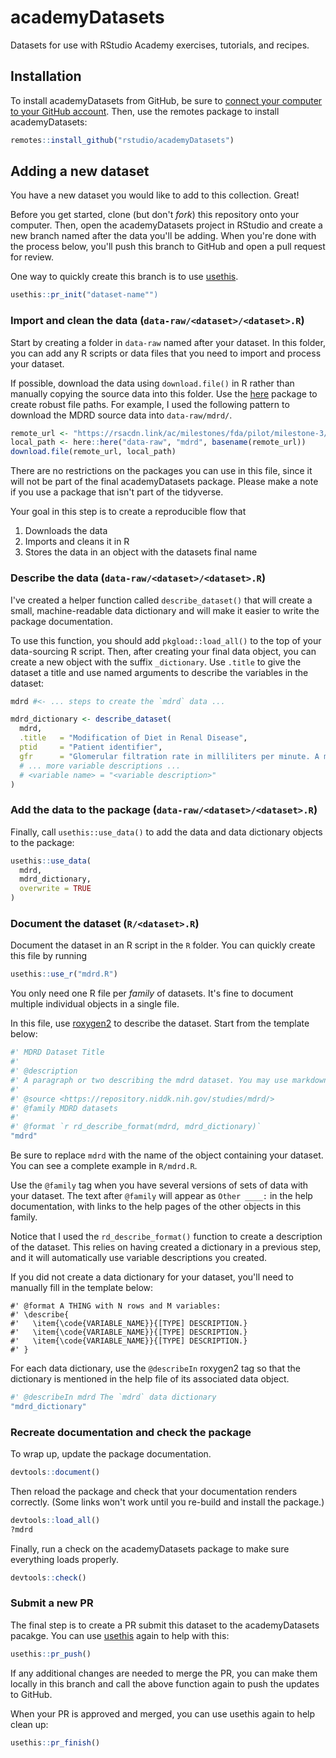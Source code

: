 
# academyDatasets

<!-- badges: start -->
<!-- badges: end -->

Datasets for use with RStudio Academy exercises, tutorials, and recipes.

## Installation

To install academyDatasets from GitHub, be sure to [connect your computer to your GitHub account](https://happygitwithr.com/push-pull-github.html). Then, use the remotes package to install academyDatasets:

``` r
remotes::install_github("rstudio/academyDatasets")
```

## Adding a new dataset

You have a new dataset you would like to add to this collection. Great!

Before you get started, clone (but don't _fork_) this repository onto your computer.
Then, open the academyDatasets project in RStudio and create a new branch named after the data you'll be adding.
When you're done with the process below, you'll push this branch to GitHub and open a pull request for review.

One way to quickly create this branch is to use [usethis](https://usethis.r-lib.org).

```r
usethis::pr_init("dataset-name"")
```

### Import and clean the data (`data-raw/<dataset>/<dataset>.R`)

Start by creating a folder in `data-raw` named after your dataset.
In this folder, you can add any R scripts or data files that you need to import and process your dataset.

If possible, download the data using `download.file()` in R rather than manually copying the source data into this folder.
Use the [here](https://here.r-lib.org/) package to create robust file paths.
For example, I used the following pattern to download the MDRD source data into `data-raw/mdrd/`.

```r
remote_url <- "https://rsacdn.link/ac/milestones/fda/pilot/milestone-3/data/data_3_baseline.xpt"
local_path <- here::here("data-raw", "mdrd", basename(remote_url))
download.file(remote_url, local_path)
```

There are no restrictions on the packages you can use in this file,
since it will not be part of the final academyDatasets package.
Please make a note if you use a package that isn't part of the tidyverse.

Your goal in this step is to create a reproducible flow that

1. Downloads the data
2. Imports and cleans it in R
3. Stores the data in an object with the datasets final name

### Describe the data (`data-raw/<dataset>/<dataset>.R`)

I've created a helper function called `describe_dataset()` that will create a small, machine-readable data dictionary and will make it easier to write the package documentation.

To use this function, you should add `pkgload::load_all()` to the top of your data-sourcing R script. Then, after creating your final data object, you can create a new object with the suffix `_dictionary`. Use `.title` to give the dataset a title and use named arguments to describe the variables in the dataset:

```r
mdrd #<- ... steps to create the `mdrd` data ...

mdrd_dictionary <- describe_dataset(
  mdrd,
  .title   = "Modification of Diet in Renal Disease",
  ptid     = "Patient identifier",
  gfr      = "Glomerular filtration rate in milliliters per minute. A measure of how much blood the kidneys filter per minute. "
  # ... more variable descriptions ...
  # <variable name> = "<variable description>"
)
```

### Add the data to the package (`data-raw/<dataset>/<dataset>.R`)

Finally, call `usethis::use_data()` to add the data and data dictionary objects to the package:

```r
usethis::use_data(
  mdrd,
  mdrd_dictionary,
  overwrite = TRUE
)
```

### Document the dataset (`R/<dataset>.R`)

Document the dataset in an R script in the `R` folder. You can quickly create this file by running

```r
usethis::use_r("mdrd.R")
```

You only need one R file per _family_ of datasets. It's fine to document multiple individual objects in a single file.

In this file, use [roxygen2](https://roxygen2.r-lib.org) to describe the dataset. Start from the template below:

```r
#' MDRD Dataset Title
#'
#' @description
#' A paragraph or two describing the mdrd dataset. You may use markdown.
#'
#' @source <https://repository.niddk.nih.gov/studies/mdrd/>
#' @family MDRD datasets
#'
#' @format `r rd_describe_format(mdrd, mdrd_dictionary)`
"mdrd"
```

Be sure to replace `mdrd` with the name of the object containing your dataset. You can see a complete example in `R/mdrd.R`. 

Use the `@family` tag when you have several versions of sets of data with your dataset. The text after `@family` will appear as `Other ____:` in the help documentation, with links to the help pages of the other objects in this family.

Notice that I used the `rd_describe_format()` function to create a description of the dataset. This relies on having created a dictionary in a previous step, and it will automatically use variable descriptions you created.

If you did not create a data dictionary for your dataset, you'll need to manually fill in the template below:

```
#' @format A THING with N rows and M variables:
#' \describe{
#'   \item{\code{VARIABLE_NAME}}{[TYPE] DESCRIPTION.}
#'   \item{\code{VARIABLE_NAME}}{[TYPE] DESCRIPTION.}
#'   \item{\code{VARIABLE_NAME}}{[TYPE] DESCRIPTION.}
#' }
```

For each data dictionary, use the `@describeIn` roxygen2 tag so that the dictionary is mentioned in the help file of its associated data object.

```r
#' @describeIn mdrd The `mdrd` data dictionary
"mdrd_dictionary"
```

### Recreate documentation and check the package

To wrap up, update the package documentation.

```r
devtools::document()
```

Then reload the package and check that your documentation renders correctly. (Some links won't work until you re-build and install the package.)

```r
devtools::load_all()
?mdrd
```

Finally, run a check on the academyDatasets package to make sure everything loads properly.

```r
devtools::check()
```

### Submit a new PR

The final step is to create a PR submit this dataset to the academyDatasets pacakge. You can use [usethis](https://usethis.r-lib.org) again to help with this:

```r
usethis::pr_push()
```

If any additional changes are needed to merge the PR, you can make them locally in this branch and call the above function again to push the updates to GitHub.

When your PR is approved and merged, you can use usethis again to help clean up:

```r
usethis::pr_finish()
```

